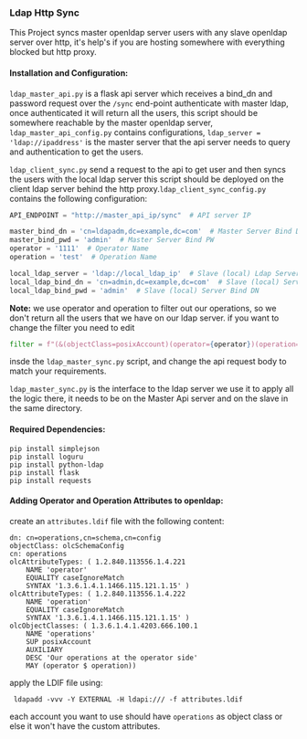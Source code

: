 ### Ldap Http Sync

This Project syncs master openldap server users with any slave openldap server over http, it's help's if you are hosting
somewhere with everything blocked but http proxy.

#### Installation and Configuration:

`ldap_master_api.py` is a flask api server which receives a bind_dn and password request over the `/sync` end-point
authenticate with master ldap, once authenticated it will return all the users, this script should be somewhere
reachable by the master openldap server,
`ldap_master_api_config.py` contains configurations, `ldap_server = 'ldap://ipaddress'` is the master server that the
api server needs to query and authentication to get the users.

`ldap_client_sync.py` send a request to the api to get user and then syncs the users with the local ldap server this
script should be deployed on the client ldap server behind the http proxy.`ldap_client_sync_config.py` contains the
following configuration:

```python
API_ENDPOINT = "http://master_api_ip/sync"  # API server IP

master_bind_dn = 'cn=ldapadm,dc=example,dc=com'  # Master Server Bind DN
master_bind_pwd = 'admin'  # Master Server Bind PW
operator = '1111'  # Operator Name
operation = 'test'  # Operation Name

local_ldap_server = 'ldap://local_ldap_ip'  # Slave (local) Ldap Server
local_ldap_bind_dn = 'cn=admin,dc=example,dc=com'  # Slave (local) Server Bind DN
local_ldap_bind_pwd = 'admin'  # Slave (local) Server Bind DN
```

**Note:** we use operator and operation to filter out our operations, so we don't return all the users that we have on
our ldap server. if you want to change the filter you need to edit

```python 
filter = f"(&(objectClass=posixAccount)(operator={operator})(operation={operation}))"
```

insde the `ldap_master_sync.py` script, and change the api request body to match your requirements.

`ldap_master_sync.py` is the interface to the ldap server we use it to apply all the logic there, it needs to be on the
Master Api server and on the slave in the same directory.

#### Required Dependencies:

```shell
pip install simplejson
pip install loguru
pip install python-ldap
pip install flask
pip install requests
```

#### Adding Operator and Operation Attributes to openldap:

create an `attributes.ldif` file with the following content:

```shell
dn: cn=operations,cn=schema,cn=config
objectClass: olcSchemaConfig
cn: operations
olcAttributeTypes: ( 1.2.840.113556.1.4.221
    NAME 'operator'
    EQUALITY caseIgnoreMatch
    SYNTAX '1.3.6.1.4.1.1466.115.121.1.15' )
olcAttributeTypes: ( 1.2.840.113556.1.4.222
    NAME 'operation'
    EQUALITY caseIgnoreMatch
    SYNTAX '1.3.6.1.4.1.1466.115.121.1.15' )
olcObjectClasses: ( 1.3.6.1.4.1.4203.666.100.1
    NAME 'operations'
    SUP posixAccount
    AUXILIARY
    DESC 'Our operations at the operator side'
    MAY (operator $ operation))
```

apply the LDIF file using:

```shell
 ldapadd -vvv -Y EXTERNAL -H ldapi:/// -f attributes.ldif 
```

each account you want to use should have `operations` as object class or else it won't have the custom attributes.
